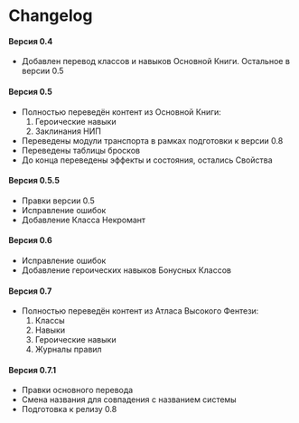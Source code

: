 # Changelog

#### Версия 0.4

- Добавлен перевод классов и навыков Основной Книги. Остальное в версии 0.5

#### Версия 0.5

- Полностью переведён контент из Основной Книги:
  1. Героические навыки
  2. Заклинания НИП
- Переведены модули транспорта в рамках подготовки к версии 0.8
- Переведены таблицы бросков
- До конца переведены эффекты и состояния, остались Свойства

#### Версия 0.5.5

- Правки версии 0.5
- Исправление ошибок
- Добавление Класса Некромант

#### Версия 0.6

- Исправление ошибок
- Добавление героических навыков Бонусных Классов

#### Версия 0.7

- Полностью переведён контент из Атласа Высокого Фентези:
    1. Классы
    2. Навыки
    3. Героические навыки
    4. Журналы правил

#### Версия 0.7.1

- Правки основного перевода
- Смена названия для совпадения с названием системы
- Подготовка к релизу 0.8
